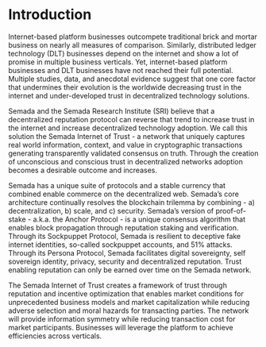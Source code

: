 # Introduction

Internet-based platform businesses outcompete traditional brick and mortar business on nearly all measures of comparison. Similarly, distributed ledger technology \(DLT\) businesses depend on the internet and show a lot of promise in multiple business verticals. Yet, internet-based platform businesses and DLT businesses have not reached their full potential. Multiple studies, data, and anecdotal evidence suggest that one core factor that undermines their evolution is the worldwide decreasing trust in the internet and under-developed trust in decentralized technology solutions.     


Semada and the Semada Research Institute \(SRI\) believe that a decentralized reputation protocol can reverse that trend to increase trust in the internet and increase decentralized technology adoption. We call this solution the Semada Internet of Trust - a network that uniquely captures real world information, context, and value in cryptographic transactions generating transparently validated consensus on truth. Through the creation of unconscious and conscious trust in decentralized networks adoption becomes a desirable outcome and increases.  


Semada has a unique suite of protocols and a stable currency that combined enable commerce on the decentralized web.  Semada’s core architecture continually resolves the blockchain trilemma by combining - a\) decentralization, b\) scale, and c\) security. Semada’s version of proof-of-stake - a.k.a. the Anchor Protocol - is a unique consensus algorithm that enables block propagation through reputation staking and verification. Through its Sockpuppet Protocol, Semada is resilient to deceptive fake internet identities, so-called sockpuppet accounts, and 51% attacks. Through its Persona Protocol, Semada facilitates digital sovereignty, self sovereign identity, privacy, security and decentralized reputation. Trust enabling reputation can only be earned over time on the Semada network.  


The Semada Internet of Trust creates a framework of trust through reputation and incentive optimization that enables market conditions for unprecedented business models and market capitalization while reducing adverse selection and moral hazards for transacting parties. The network will provide information symmetry while reducing transaction cost for market participants. Businesses will leverage the platform to achieve efficiencies across verticals.

